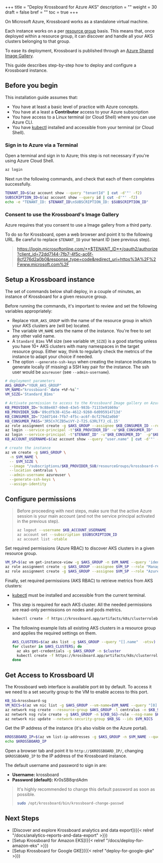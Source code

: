 +++
title = "Deploy Krossboard for Azure AKS"
description = ""
weight = 30
draft = false
bref = ""
toc = true 
+++

On Microsoft Azure, Krossboard works as a standalone virtual machine. 

Each instance works on a per [resource group](https://docs.microsoft.com/azure/azure-resource-manager/management/manage-resource-groups-portal) basis. This means that, once deployed within a resource group, it can discover and handle all your AKS clusters belonging to that group. 

To ease its deployment, Krossboard is published through an [Azure Shared Image Gallery](https://docs.microsoft.com/en-us/azure/virtual-machines/windows/shared-image-galleries). 

This guide describes step-by-step how to deploy and configure a Krossboard instance. 


## Before you begin
This installation guide assumes that:

* You have at least a basic level of practice with Azure concepts.
* You have at a least a **Contributor** access to your Azure subscription
* You have access to a Linux terminal (or Cloud Shell) where you can use Azure CLI.
* You have [kubectl](https://kubernetes.io/fr/docs/tasks/tools/install-kubectl/) installed and accessible from your terminal (or Cloud Shell).


### Sign in to Azure via a Terminal
Open a terminal and sign in to Azure; this step is not necessary if you're using Azure Cloud Shell.

```sh
az login
```

Next run the following commands, and check that each of them completes successfully.

```sh
TENANT_ID=$(az account show --query "tenantId" | cut -d'"' -f2)
SUBSCRIPTION_ID=$(az account show --query id | cut -d'"' -f2)
echo -e "TENANT_ID: $TENANT_ID\nSUBSCRIPTION_ID: $SUBSCRIPTION_ID"
```

### Consent to use the Krossboard's Image Gallery
Azure requires that you consent to use a Image gallery from a third party.

To do so for Krossboard, open a web browser and point it to the following URL. Be careful to replace `$TENANT_ID` your tenant ID (see previous step). 

> https://login.microsoftonline.com/**$TENANT_ID**/oauth2/authorize?client_id=72dd7144-7fb7-4f5c-ac6f-8cf276d2a0b0&response_type=code&redirect_uri=https%3A%2F%2Fwww.microsoft.com%2F


## Setup a Krossboard instance
The set of commands below shall deploy, in a couple of minutes, an instance of Krossboard for a given resource group.

Before running the commands, it's important to review and set the following variables appropriately:
  * Replace `YOUR_AKS_GROUP` with the name of the resource group in which your AKS clusters are (will be) located.
  * The variable `VM_NAME` sets the name of the instance. You're free to set any other valid name. 
  * A `Standard_B1ms` VM size (see variable `VM_SIZE`) is a good starting unless you have 10+ AKS clusters with many namespaces in the target resource group. Either way, think to regularly check the metrics of the instance to adapt your choice if needed.
  * The option `--generate-ssh-keys` when creating the instance indicates to generate locally (if missing) a SSH key pair for the instance. The ssh user would be `azureuser` (see `--admin-username`).

```sh
# deployment parameters
AKS_GROUP="YOUR_AKS_GROUP"
VM_NAME="krossboard-`date +%F-%s`"
VM_SIZE='Standard_B1ms'

# Activate permission to access to the Krossboard Image gallery on Azure
KB_PROVIDER_ID='9c88e487-60e8-43e5-983b-71133e91669a'
KB_PROVIDER_SUB='89cdfb38-415e-4612-9260-6d095914713d'
KB_CONSUMER_ID='72dd7144-7fb7-4f5c-ac6f-8cf276d2a0b0'
KB_CONSUMER_PASS='3R5Cn7CZB5wiVY-2-T2S.G3RLTfJ_cE.15'
az role assignment create -g $AKS_GROUP --assignee $KB_CONSUMER_ID --role "Contributor" 
az login --service-principal -t"$KB_PROVIDER_ID" -u"$KB_CONSUMER_ID"  -p"$KB_CONSUMER_PASS"
az login --service-principal -t"$TENANT_ID" -u"$KB_CONSUMER_ID"  -p"$KB_CONSUMER_PASS"
KB_ACCOUNT_USERNAME=$(az account show --query "user.name" | cut -d'"' -f2)

# create the instance
az vm create -g $AKS_GROUP \
  -n $VM_NAME \
  -- $VM_SIZE \
  --image "/subscriptions/$KB_PROVIDER_SUB/resourceGroups/krossboard-release/providers/Microsoft.Compute/galleries/KrossboardRelease/images/Krossboard" \
  --location centralus \
  --admin-username azureuser \
  --generate-ssh-keys \
  --assign-identity
```

## Configure permissions
> Before proceeding with next steps, make sure that the active Azure session is your main account (and not the service principal activated in the previous step).
> ```sh
> az logout --username $KB_ACCOUNT_USERNAME
> az account set --subscription $SUBSCRIPTION_ID
> az account list -otable
> ```

Set required permissions (Azure RBAC) to discover AKS clusters in a given resource group.

```sh
VM_SP=$(az vm get-instance-view -g $AKS_GROUP -n $VM_NAME --query 'identity.principalId' | cut -d'"' -f2)
az role assignment create -g $AKS_GROUP --assignee $VM_SP --role "Managed Applications Reader" 
az role assignment create -g $AKS_GROUP --assignee $VM_SP --role "Azure Kubernetes Service Cluster User Role" 
```

Finally, set required permissions (AKS RBAC) to retrieve metrics from AKS clusters:
  * [kubectl](https://kubernetes.io/fr/docs/tasks/tools/install-kubectl/) must be installed and accessible from the current terminal.
  * This step is required for each AKS cluster. All the needed permissions are read-only permissions on nodes and pods metrics.
    ```sh
    kubectl create -f https://krossboard.app/artifacts/k8s/clusterrolebinding-aks.yml
    ```
  * The following example lists all existing AKS clusters in a resource group and applies the required settings on them.

    ```sh
    AKS_CLUSTERS=$(az aks list -g $AKS_GROUP --query "[].name"  -otsv)
    for cluster in $AKS_CLUSTERS; do
      az aks get-credentials -g $AKS_GROUP -n $cluster
      kubectl create -f https://krossboard.app/artifacts/k8s/clusterrolebinding-aks.yml
    done
    ```

## Get Access to Krossboard UI
The Krossboard web interface is available port `80` by default. To access it we need to a set security group to the VM to enable access to this port.

```sh
KB_SG=krossboard-sg
VM_NICS=$(az vm nic list -g $AKS_GROUP --vm-name=$VM_NAME --query "[0].id" -otsv | cut -d'"' -f2)
az network nsg create --resource-group $AKS_GROUP -l centralus -n $KB_SG
az network nsg rule create -g $AKS_GROUP -n ${KB_SG}-rule --nsg-name $KB_SG --protocol tcp --priority 1000 --destination-port-range 80    
az network nic update --network-security-group $KB_SG --ids $VM_NICS
```

Get the IP address of the instance (it's also visible on the Azure portal).

```sh
KROSSBOARD_IP=$(az vm list-ip-addresses -g $AKS_GROUP -n $VM_NAME --query [0].virtualMachine.network.publicIpAddresses[0].ipAddress -o tsv)
echo $KROSSBOARD_IP
```
Open a browser tab and point it to `http://$KROSSBOARD_IP/`, changing `$KROSSBOARD_IP` to the IP address of the Krossboard instance.

The default username and password to sign in are:

* **Username:** krossboard
* **Password (default):** Kr0sSB8qrdAdm

> It's highly recommended to change this default password as soon as possible.
> ```bash
> sudo /opt/krossboard/bin/krossboard-change-passwd
> ```

## Next Steps
* [Discover and explore Krossboard analytics and data export]({{< relref "/docs/analytics-reports-and-data-export" >}})
* [Setup Krossboard for Amazon EKS]({{< relref "/docs/deploy-for-amazon-eks" >}})
* [Setup Krossboard for Google GKE]({{< relref "deploy-for-google-gke" >}})